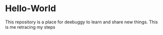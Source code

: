 # Hello-World
This repository is a place for deebuggy to learn and share new things.
This is me retracing my steps
